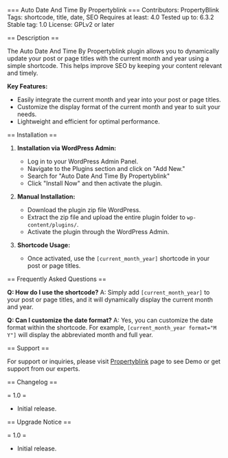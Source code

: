 === Auto Date And Time By Propertyblink ===
Contributors: PropertyBlink
Tags: shortcode, title, date, SEO
Requires at least: 4.0
Tested up to: 6.3.2
Stable tag: 1.0
License: GPLv2 or later

== Description ==

The Auto Date And Time By Propertyblink plugin allows you to dynamically update your post or page titles with the current month and year using a simple shortcode. This helps improve SEO by keeping your content relevant and timely.

**Key Features:**
- Easily integrate the current month and year into your post or page titles.
- Customize the display format of the current month and year to suit your needs.
- Lightweight and efficient for optimal performance.

== Installation ==

1. **Installation via WordPress Admin:**
   - Log in to your WordPress Admin Panel.
   - Navigate to the Plugins section and click on "Add New."
   - Search for "Auto Date And Time By Propertyblink"
   - Click "Install Now" and then activate the plugin.

2. **Manual Installation:**
   - Download the plugin zip file WordPress.
   - Extract the zip file and upload the entire plugin folder to `wp-content/plugins/`.
   - Activate the plugin through the WordPress Admin.

3. **Shortcode Usage:**
   - Once activated, use the `[current_month_year]` shortcode in your post or page titles.

== Frequently Asked Questions ==

**Q: How do I use the shortcode?**
A: Simply add `[current_month_year]` to your post or page titles, and it will dynamically display the current month and year.

**Q: Can I customize the date format?**
A: Yes, you can customize the date format within the shortcode. For example, `[current_month_year format="M Y"]` will display the abbreviated month and full year.

== Support ==

For support or inquiries, please visit [Propertyblink](https://propertyblink.com) page to see Demo or get support from our experts.

== Changelog ==

= 1.0 =
* Initial release.

== Upgrade Notice ==

= 1.0 =
* Initial release.
